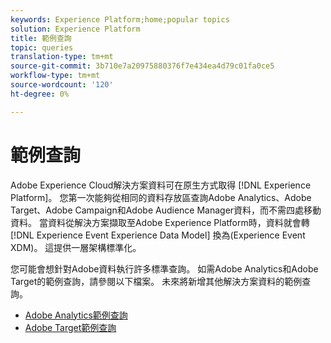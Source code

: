 ```yaml
---
keywords: Experience Platform;home;popular topics
solution: Experience Platform
title: 範例查詢
topic: queries
translation-type: tm+mt
source-git-commit: 3b710e7a20975880376f7e434ea4d79c01fa0ce5
workflow-type: tm+mt
source-wordcount: '120'
ht-degree: 0%

---
```



# 範例查詢

Adobe Experience Cloud解決方案資料可在原生方式取得 [!DNL Experience Platform]。 您第一次能夠從相同的資料存放區查詢Adobe Analytics、Adobe Target、Adobe Campaign和Adobe Audience Manager資料，而不需四處移動資料。 當資料從解決方案擷取至Adobe Experience Platform時，資料就會轉 [!DNL Experience Event Experience Data Model] 換為(Experience Event XDM)。 這提供一層架構標準化。

您可能會想針對Adobe資料執行許多標準查詢。 如需Adobe Analytics和Adobe Target的範例查詢，請參閱以下檔案。 未來將新增其他解決方案資料的範例查詢。

- [Adobe Analytics範例查詢](adobe-analytics.md)
- [Adobe Target範例查詢](adobe-target.md)
